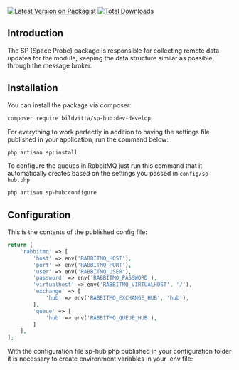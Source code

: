 [![Latest Version on Packagist](https://img.shields.io/packagist/v/bildvitta/sp-hub.svg?style=flat-square)](https://packagist.org/packages/bildvitta/sp-hub)
[![Total Downloads](https://img.shields.io/packagist/dt/bildvitta/sp-hub.svg?style=flat-square)](https://packagist.org/packages/bildvitta/sp-hub)

## Introduction

The SP (Space Probe) package is responsible for collecting remote data updates for the module, keeping the data structure similar as possible, through the message broker.

## Installation

You can install the package via composer:

```bash 
composer require bildvitta/sp-hub:dev-develop
```

For everything to work perfectly in addition to having the settings file published in your application, run the command below:

```bash
php artisan sp:install
```

To configure the queues in RabbitMQ just run this command that it automatically creates based on the settings you passed in `config/sp-hub.php`

```bash
php artisan sp-hub:configure
```

## Configuration

This is the contents of the published config file:

```php
return [
    'rabbitmq' => [
        'host' => env('RABBITMQ_HOST'),
        'port' => env('RABBITMQ_PORT'),
        'user' => env('RABBITMQ_USER'),
        'password' => env('RABBITMQ_PASSWORD'),
        'virtualhost' => env('RABBITMQ_VIRTUALHOST', '/'),
        'exchange' => [
            'hub' => env('RABBITMQ_EXCHANGE_HUB', 'hub'),
        ],
        'queue' => [
            'hub' => env('RABBITMQ_QUEUE_HUB'),
        ]
    ],
];
```

With the configuration file sp-hub.php published in your configuration folder it is necessary to create environment variables in your .env file: